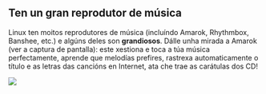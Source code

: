 <?php require("../../entete.php"); ?> <?php require("../../base.php"); ?>

<div id="corps">

<h2>Ten un gran reprodutor de música</h2>

<p>Linux ten moitos reprodutores de música (incluíndo Amarok, Rhythmbox, Banshee, etc.) e algúns deles son  <b>grandiosos</b>. Dálle unha mirada a Amarok (ver a captura de pantalla): este xestiona e toca a túa música perfectamente, aprende que melodías prefires, rastrexa automaticamente o título e as letras das cancións en Internet, ata che trae as carátulas dos CD!</p>

<img src="Images/amarok.png" />

</div>
</body>
</html>
